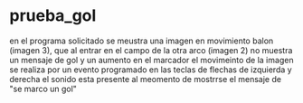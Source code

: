 # prueba_gol

en el programa solicitado se meustra una imagen en movimiento balon (imagen 3), que al entrar en el campo de la otra arco (imagen 2) no muestra un mensaje de gol y un aumento en el marcador
el movimeinto de la imagen se realiza por un evento programado en las teclas de flechas de izquierda y derecha 
el sonido esta presente al meomento de mostrrse el mensaje de "se marco un gol"
